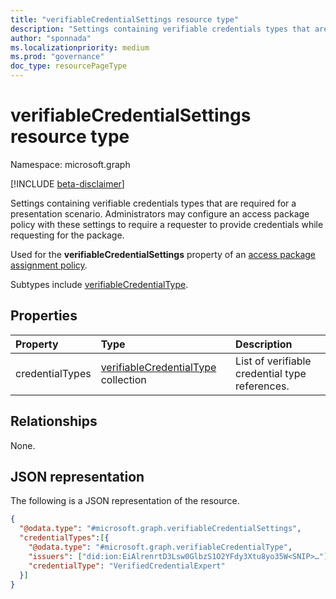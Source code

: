 ```yaml
---
title: "verifiableCredentialSettings resource type"
description: "Settings containing verifiable credentials types that are required for a presentation scenario. Administrators may configure an access package policy with these settings to require a requester to provide credentials while requesting for the package."
author: "sponnada"
ms.localizationpriority: medium
ms.prod: "governance"
doc_type: resourcePageType
---
```


# verifiableCredentialSettings resource type

Namespace: microsoft.graph

[!INCLUDE [beta-disclaimer](../../includes/beta-disclaimer.md)]

Settings containing verifiable credentials types that are required for a presentation scenario. Administrators may configure an access package policy with these settings to require a requester to provide credentials while requesting for the package.

Used for the **verifiableCredentialSettings** property of an [access package assignment policy](accesspackageassignmentpolicy.md).

Subtypes include [verifiableCredentialType](verifiableCredentialType.md).

## Properties
|Property|Type|Description|
|:---|:---|:---|
|credentialTypes|[verifiableCredentialType](verifiableCredentialType.md) collection| List of verifiable credential type references.|

## Relationships
None.

## JSON representation
The following is a JSON representation of the resource.
<!-- {
  "blockType": "resource",
  "@odata.type": "microsoft.graph.verifiableCredentialSettings"
}
-->
``` json
{
  "@odata.type": "#microsoft.graph.verifiableCredentialSettings",
  "credentialTypes":[{
    "@odata.type": "#microsoft.graph.verifiableCredentialType",
    "issuers": ["did:ion:EiAlrenrtD3Lsw0GlbzS1O2YFdy3Xtu8yo35W<SNIP>…"],
    "credentialType": "VerifiedCredentialExpert"
  }]
}
```